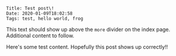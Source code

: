     Title: Test post\!
    Date: 2020-01-09T18:02:58
    Tags: test, hello world, frog

This text should show up above the `more` divider on the index page. Additional content to follow.

<!-- more -->

Here's some test content. Hopefully this post shows up correctly!!